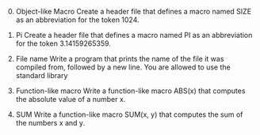 0. Object-like Macro
    Create a header file that defines a macro named SIZE as an abbreviation for the token 1024.

1. Pi
    Create a header file that defines a macro named PI as an abbreviation for the token 3.14159265359.

2. File name
    Write a program that prints the name of the file it was compiled from, followed by a new line.
    You are allowed to use the standard library

3. Function-like macro
   Write a function-like macro ABS(x) that computes the absolute value of a number x.

4. SUM
    Write a function-like macro SUM(x, y) that computes the sum of the numbers x and y.
